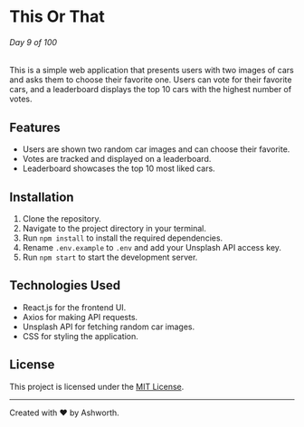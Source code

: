 # This Or That

###### Day 9 of 100

This is a simple web application that presents users with two images of cars and asks them to choose their favorite one. Users can vote for their favorite cars, and a leaderboard displays the top 10 cars with the highest number of votes.

## Features

- Users are shown two random car images and can choose their favorite.
- Votes are tracked and displayed on a leaderboard.
- Leaderboard showcases the top 10 most liked cars.

## Installation

1. Clone the repository.
2. Navigate to the project directory in your terminal.
3. Run `npm install` to install the required dependencies.
4. Rename `.env.example` to `.env` and add your Unsplash API access key.
5. Run `npm start` to start the development server.

## Technologies Used

- React.js for the frontend UI.
- Axios for making API requests.
- Unsplash API for fetching random car images.
- CSS for styling the application.

## License

This project is licensed under the [MIT License](LICENSE).

---

Created with ❤️ by Ashworth.
